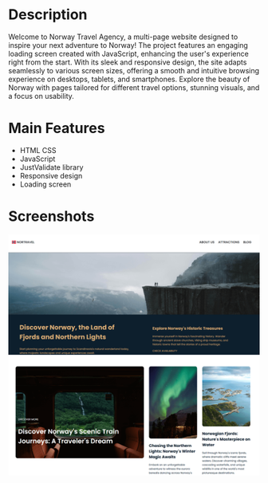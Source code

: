 # Description

Welcome to Norway Travel Agency, a multi-page website designed to inspire your next adventure to Norway! The project features an engaging loading screen created with JavaScript, 
enhancing the user's experience right from the start. With its sleek and responsive design, the site adapts seamlessly to various screen sizes, offering a smooth and intuitive 
browsing experience on desktops, tablets, and smartphones. Explore the beauty of Norway with pages tailored for different travel options, stunning visuals, and a focus on 
usability.

# Main Features
- HTML CSS
- JavaScript
- JustValidate library
- Responsive design
- Loading screen

# Screenshots
![Screenshot](./screenshot/img1.PNG)
![Screenshot](./screenshot/img2.PNG)
